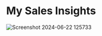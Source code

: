 # My Sales Insights
![Screenshot 2024-06-22 125733](https://github.com/dnyaneshdatirdvd/SalesDashboard/assets/173531151/21621f63-ed93-4796-b394-6d2041dd5773)
